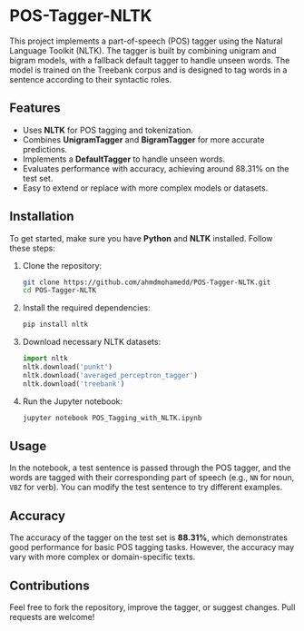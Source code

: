 # POS-Tagger-NLTK

This project implements a part-of-speech (POS) tagger using the Natural Language Toolkit (NLTK). The tagger is built by combining unigram and bigram models, with a fallback default tagger to handle unseen words. The model is trained on the Treebank corpus and is designed to tag words in a sentence according to their syntactic roles.

## Features

- Uses **NLTK** for POS tagging and tokenization.
- Combines **UnigramTagger** and **BigramTagger** for more accurate predictions.
- Implements a **DefaultTagger** to handle unseen words.
- Evaluates performance with accuracy, achieving around 88.31% on the test set.
- Easy to extend or replace with more complex models or datasets.

## Installation

To get started, make sure you have **Python** and **NLTK** installed. Follow these steps:

1. Clone the repository:
   ```bash
   git clone https://github.com/ahmdmohamedd/POS-Tagger-NLTK.git
   cd POS-Tagger-NLTK
   ```

2. Install the required dependencies:
   ```bash
   pip install nltk
   ```

3. Download necessary NLTK datasets:
   ```python
   import nltk
   nltk.download('punkt')
   nltk.download('averaged_perceptron_tagger')
   nltk.download('treebank')
   ```

4. Run the Jupyter notebook:
   ```bash
   jupyter notebook POS_Tagging_with_NLTK.ipynb
   ```

## Usage

In the notebook, a test sentence is passed through the POS tagger, and the words are tagged with their corresponding part of speech (e.g., `NN` for noun, `VBZ` for verb). You can modify the test sentence to try different examples.

## Accuracy

The accuracy of the tagger on the test set is **88.31%**, which demonstrates good performance for basic POS tagging tasks. However, the accuracy may vary with more complex or domain-specific texts.

## Contributions

Feel free to fork the repository, improve the tagger, or suggest changes. Pull requests are welcome!
